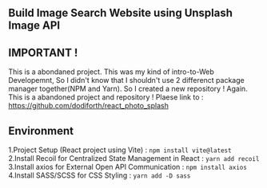 ## Build Image Search Website using Unsplash Image API

## IMPORTANT !

This is a abondaned project.
This was my kind of intro-to-Web Developemnt,
So I didn't know that I shouldn't use 2 differenct package manager together(NPM and Yarn).
So I created a new repository !
Again. This is a abandoned project and repository !
Plaese link to : https://github.com/dodiforth/react_photo_splash

## Environment

1.Project Setup (React project using Vite) : `npm install vite@latest` <br/>
2.Install Recoil for Centralized State Management in React : `yarn add recoil` <br/> 3.Install axios for External Open API Communication : `npm install axios` <br/>
4.Install SASS/SCSS for CSS Styling : `yarn add -D sass` <br/>
